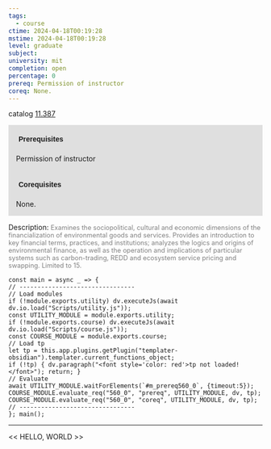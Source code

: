 ```yaml
---
tags:
  - course
ctime: 2024-04-18T00:19:28
mstime: 2024-04-18T00:19:28
level: graduate
subject: 
university: mit
completion: open
percentage: 0
prereq: Permission of instructor
coreq: None.
---
```


catalog [11.387](http://student.mit.edu/catalog/m11c.html#11.387)

<span style="display: block; padding: 15px; background-color: rgb(100, 100, 100, 0.2);"><font id="m_prereq560_0" style="display: block; font-family: Arial, sans-serif; font-weight: bold; padding: 5px">Prerequisites</font><br><span id="prereq560_0">Permission of instructor</span></span>
<span style="display: block; padding: 15px; background-color: rgb(100, 100, 100, 0.2);"><font id="m_coreq560_0" style="display: block; font-family: Arial, sans-serif; font-weight: bold; padding: 5px">Corequisites</font><br><span id="coreq560_0">None.</span></span>

<font style="">Description:</font>
<font style="color: grey; font-size: 0.8rem;">Examines the sociopolitical, cultural and economic dimensions of the financialization of environmental goods and services. Provides an introduction to key financial terms, practices, and institutions; analyzes the logics and origins of environmental finance, as well as the operation and implications of particular systems such as carbon-trading, REDD and ecosystem service pricing and swapping. Limited to 15.</font>

```dataviewjs
const main = async _ => {
// --------------------------------
// Load modules
if (!module.exports.utility) dv.executeJs(await dv.io.load("Scripts/utility.js"));
const UTILITY_MODULE = module.exports.utility;
if (!module.exports.course) dv.executeJs(await dv.io.load("Scripts/course.js"));
const COURSE_MODULE = module.exports.course;
// Load tp
let tp = this.app.plugins.getPlugin("templater-obsidian").templater.current_functions_object;
if (!tp) { dv.paragraph("<font style='color: red'>tp not loaded!</font>"); return; }
// Evaluate
await UTILITY_MODULE.waitForElements(`#m_prereq560_0`, {timeout:5});
COURSE_MODULE.evaluate_req("560_0", "prereq", UTILITY_MODULE, dv, tp);
COURSE_MODULE.evaluate_req("560_0", "coreq", UTILITY_MODULE, dv, tp);
// --------------------------------
}; main();
```

---

<< HELLO, WORLD >>

